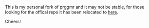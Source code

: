 This is my personal fork of prggmr and it may not be stable, for those looking for the offical repo it has been relocated to [here](https://github.com/prggmrlabs/prggmr).

Cheers!